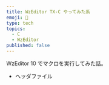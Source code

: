 ```yaml
---
title: WzEditor TX-C やってみた系
emoji: 🎃
type: tech
topics:
  - C
  - WzEditor
published: false
---
```


WzEditor 10 でマクロを実行してみた話。

- ヘッダファイル





